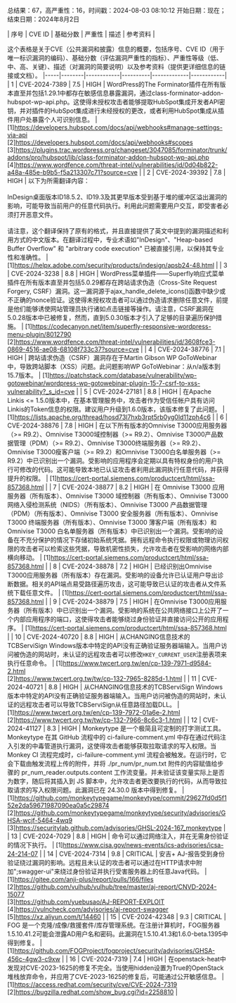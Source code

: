 总结果：67，高严重性：16，时间戳：2024-08-03 08:10:12
开始日期：现在；结束日期：2024年8月2日

| 序号 | CVE ID | 基础分数 | 严重性 | 描述 | 参考资料 |

这个表格是关于CVE（公共漏洞和披露）信息的概要，包括序号、CVE ID（用于唯一标识漏洞的编码）、基础分数（评估漏洞严重性的指标）、严重性等级（低、中、高、关键）、描述（对漏洞的简要说明）以及参考资料（提供更详细信息的链接或文档）。
|-----|--------|------------|----------|-------------|------------|
| 1 | CVE-2024-7389 | 7.5  | HIGH | WordPress的The Forminator插件在所有版本直至并包括1.29.1中都存在敏感信息暴露漏洞，通过class-forminator-addon-hubspot-wp-api.php。这使得未授权攻击者能够提取HubSpot集成开发者API密钥，并对插件的HubSpot集成进行未经授权的更改，或者利用HubSpot集成从插件用户处暴露个人可识别信息。 | [1]https://developers.hubspot.com/docs/api/webhooks#manage-settings-via-api<br>[2]https://developers.hubspot.com/docs/api/webhooks#scopes<br>[3]https://plugins.trac.wordpress.org/changeset/3047085/forminator/trunk/addons/pro/hubspot/lib/class-forminator-addon-hubspot-wp-api.php<br>[4]https://www.wordfence.com/threat-intel/vulnerabilities/id/0d04b822-a48a-485e-b9b5-f5a213307c71?source=cve |
| 2 | CVE-2024-39392 | 7.8  | HIGH | 以下为所需翻译内容：<br><br>InDesign桌面版本ID18.5.2、ID19.3及其更早版本受到基于堆的缓冲区溢出漏洞的影响，可能导致当前用户的任意代码执行。利用此问题需要用户交互，即受害者必须打开恶意文件。<br><br>请注意，这个翻译保持了原有的格式，并且直接提供了英文中提到的漏洞描述和利用方式的中文版本。在翻译过程中，专业术语如"InDesign"、"Heap-based Buffer Overflow" 和 "arbitrary code execution" 已被直接引用，以保持其专业性和准确性。 | [1]https://helpx.adobe.com/security/products/indesign/apsb24-48.html |
| 3 | CVE-2024-3238 | 8.8  | HIGH | WordPress菜单插件——Superfly响应式菜单插件在所有版本直至并包括5.0.29都存在跨站请求伪造（Cross-Site Request Forgery, CSRF）漏洞。这一漏洞源于ajax_handle_delete_icons()函数中缺少或不正确的nonce验证。这使得未授权攻击者可以通过伪造请求删除任意文件，前提是他们能够诱使网站管理员执行诸如点击链接等操作。请注意，CSRF漏洞在5.0.28版本中已被修复，然而，直到5.0.30版本才引入了足够的目录遍历保护措施。 | [1]https://codecanyon.net/item/superfly-responsive-wordpress-menu-plugin/8012790<br>[2]https://www.wordfence.com/threat-intel/vulnerabilities/id/3608fce3-0869-4516-ae08-68108f733c37?source=cve |
| 4 | CVE-2024-38776 | 7.1  | HIGH | 跨站请求伪造（CSRF）漏洞存在于Martin Gibson WP GoToWebinar中，导致跨站脚本（XSS）问题。此问题影响WP GoToWebinar：从n/a版本到15.7版本。 | [1]https://patchstack.com/database/vulnerability/wp-gotowebinar/wordpress-wp-gotowebinar-plugin-15-7-csrf-to-xss-vulnerability?_s_id=cve |
| 5 | CVE-2024-27181 | 8.8  | HIGH | 在Apache Linkis <= 1.5.0版本中，在基本管理服务中，攻击者作为受信任帐户具有访问Linkis的Token信息的权限。建议用户升级到1.6.0版本，该版本修复了此问题。 | [1]https://lists.apache.org/thread/hosd73l7hxb3rpt5rb0yg0ld11zph4c6 |
| 6 | CVE-2024-38876 | 7.8  | HIGH | 在以下所有版本的Omnivise T3000应用服务器（>= R9.2）、Omnivise T3000域控制器（>= R9.2）、Omnivise T3000产品数据管理（PDM）（>= R9.2）、Omnivise T3000终端服务器（>= R9.2）、Omnivise T3000瘦客户端（>= R9.2）和Omnivise T3000白名单服务器（>= R9.2）中已识别出一个漏洞。受影响的应用程序会定期以具有特权身份的用户执行可修改的代码。这可能导致本地已认证攻击者利用此漏洞执行任意代码，并获得提升的权限。 | [1]https://cert-portal.siemens.com/productcert/html/ssa-857368.html |
| 7 | CVE-2024-38877 | 8.2  | HIGH | 在 Omnivise T3000 应用服务器（所有版本）、Omnivise T3000 域控制器（所有版本）、Omnivise T3000 网络入侵检测系统（NIDS）（所有版本）、Omnivise T3000 产品数据管理（PDM）（所有版本）、Omnivise T3000 安全服务器（所有版本）、Omnivise T3000 终端服务器（所有版本）、Omnivise T3000 薄客户端（所有版本）和 Omnivise T3000 白名单服务器（所有版本）中已识别出一个漏洞。受影响的设备在不充分保护的情况下存储初始系统凭据。拥有远程命令执行权限或物理访问权限的攻击者可以检索这些凭据，导致机密性损失，允许攻击者在受影响的网络内部横向移动。 | [1]https://cert-portal.siemens.com/productcert/html/ssa-857368.html |
| 8 | CVE-2024-38878 | 7.2  | HIGH | 已经识别出Omnivise T3000应用服务器（所有版本）存在漏洞。受影响的设备允许已认证用户导出诊断数据。相关的API端点易受路径遍历攻击，这可能导致已认证的攻击者从文件系统下载任意文件。 | [1]https://cert-portal.siemens.com/productcert/html/ssa-857368.html |
| 9 | CVE-2024-38879 | 7.5  | HIGH | 在Omnivise T3000应用服务器（所有版本）中已识别出一个漏洞。受影响的系统在公共网络接口上公开了一个内部应用程序的端口，这使得攻击者能够绕过身份验证并直接访问公开的应用程序。 | [1]https://cert-portal.siemens.com/productcert/html/ssa-857368.html |
| 10 | CVE-2024-40720 | 8.8  | HIGH | 从CHANGING信息技术的TCBServiSign Windows版本中特定的API没有正确验证服务器端输入。当用户访问被伪造的网站时，未认证的远程攻击者可以修改`HKEY_CURRENT_USER`注册表项来执行任意命令。 | [1]https://www.twcert.org.tw/en/cp-139-7971-d9584-2.html<br>[2]https://www.twcert.org.tw/tw/cp-132-7965-8285d-1.html |
| 11 | CVE-2024-40721 | 8.8  | HIGH | 从CHANGING信息技术的TCBServiSign Windows版本中特定的API没有正确验证服务器端输入。当用户访问被伪造的网站时，未认证的远程攻击者可以导致TCBServiSign从任意路径加载DLL。 | [1]https://www.twcert.org.tw/en/cp-139-7972-01a6e-2.html<br>[2]https://www.twcert.org.tw/tw/cp-132-7966-8c6c3-1.html |
| 12 | CVE-2024-41127 | 8.3  | HIGH | Monkeytype 是一个极简且可定制的打字测试工具。Monkeytype 在其 GitHub 流程中的 ci-failure-comment.yml 中存在通过代码注入引发的中毒管道执行漏洞，这使得攻击者能够获取拉取请求的写入权限。当 Monkey CI 流程完成时，ci-failure-comment.yml 流程会被触发。在运行时，它会下载由触发流程上传的附件，并将 ./pr_num/pr_num.txt 附件的内容赋值给步骤的 pr_num_reader.outputs.content 工作流变量。并未验证该变量实际上是否为数字，随后将其插入到 JS 脚本中，允许攻击者更改要执行的代码，从而导致拉取请求的写入权限问题。此漏洞已在 24.30.0 版本中得到修复。 | [1]https://github.com/monkeytypegame/monkeytype/commit/29627fd0d5f152e2da59671987090ea0a5c29874<br>[2]https://github.com/monkeytypegame/monkeytype/security/advisories/GHSA-wcjf-5464-4wq9<br>[3]https://securitylab.github.com/advisories/GHSL-2024-167_monkeytype |
| 13 | CVE-2024-7029 | 8.8  | HIGH | 命令可以通过网络注入，并在无需身份验证的情况下执行。 | [1]https://www.cisa.gov/news-events/ics-advisories/icsa-24-214-07 |
| 14 | CVE-2024-7314 | 9.8  | CRITICAL | 安吉+ AJ-报告受到身份验证绕过漏洞的影响。远程且未认证的攻击者可以通过在HTTP请求中附加";swagger-ui"来绕过身份验证并执行受害服务器上的任意Java代码。 | [1]https://gitee.com/anji-plus/report/pulls/166/files<br>[2]https://github.com/vulhub/vulhub/tree/master/aj-report/CNVD-2024-15077<br>[3]https://github.com/yuebusao/AJ-REPORT-EXPLOIT<br>[4]https://vulncheck.com/advisories/aj-report-swagger<br>[5]https://xz.aliyun.com/t/14460 |
| 15 | CVE-2024-42348 | 9.3  | CRITICAL | FOG 是一个克隆/成像/救援套件/库存管理系统。在注册计算机时，FOG服务器1.5.10.41.2可能会泄露AD用户名和密码。此漏洞在1.5.10.41.3和1.6.0-beta.1395中得到修复。 | [1]https://github.com/FOGProject/fogproject/security/advisories/GHSA-456c-4gw3-c9xw |
| 16 | CVE-2024-7319 | 7.4  | HIGH | 在openstack-heat中发现对CVE-2023-1625的修复不完全。当使用hidden设置为True的OpenStack堆栈放弃命令，并应用了CVE-2023-1625的修复后，可能通过公开敏感信息。 | [1]https://access.redhat.com/security/cve/CVE-2024-7319<br>[2]https://bugzilla.redhat.com/show_bug.cgi?id=2258810 |